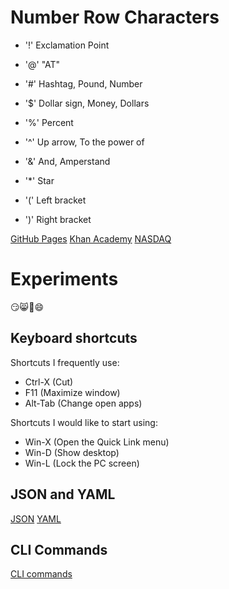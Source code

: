 # Number Row Characters
* '!' Exclamation Point

* '@' "AT"

* '#' Hashtag, Pound, Number

* '$' Dollar sign, Money, Dollars

* '%' Percent

* '^' Up arrow, To the power of

* '&' And, Amperstand

* '*' Star
 
* '(' Left bracket

* ')' Right bracket
  
[GitHub Pages](https://pages.github.com/)
[Khan Academy](https://www.khanacademy.org/)
[NASDAQ](https://www.nasdaq.com/)

# Experiments

😏😸🐶😄

## Keyboard shortcuts
Shortcuts I frequently use: 
- Ctrl-X (Cut)
- F11 (Maximize window)
- Alt-Tab (Change open apps)

Shortcuts I would like to start using: 
- Win-X (Open the Quick Link menu)
- Win-D (Show desktop)
- Win-L (Lock the PC screen)

## JSON and YAML
[JSON](docs/players.json)
[YAML](docs/player.yaml)

## CLI Commands

[CLI commands](docs/cli.md)
